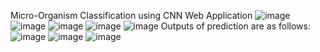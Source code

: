 Micro-Organism Classification using CNN Web Application
![image](https://github.com/nmishra90/Micro-Organism_Classification_CNN/assets/111515105/48ed6e2d-672b-4181-b27d-0f9015d2d5dd)
![image](https://github.com/nmishra90/Micro-Organism_Classification_CNN/assets/111515105/44075dd6-37b3-4b8e-8f2f-e18ac1a520da)
![image](https://github.com/nmishra90/Micro-Organism_Classification_CNN/assets/111515105/ce926521-2b26-4de6-bdb0-90c2a07c6583)
![image](https://github.com/nmishra90/Micro-Organism_Classification_CNN/assets/111515105/ec35b439-d59b-4c62-a5ee-be6bf7c25579)
![image](https://github.com/nmishra90/Micro-Organism_Classification_CNN/assets/111515105/93211164-2b7f-478e-abcd-991899c6d9ca)
Outputs of prediction are as follows:
![image](https://github.com/nmishra90/Micro-Organism_Classification_CNN/assets/111515105/08d27a75-0da4-4c39-9120-4251ea0a3d50)
![image](https://github.com/nmishra90/Micro-Organism_Classification_CNN/assets/111515105/0243694e-71be-42af-b417-64962c98109f)
![image](https://github.com/nmishra90/Micro-Organism_Classification_CNN/assets/111515105/c995b6e4-41fd-42fd-8bd6-71984b6e8d40)


